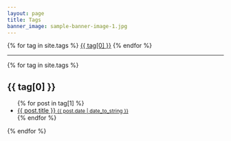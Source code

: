 ```yaml
---
layout: page
title: Tags
banner_image: sample-banner-image-1.jpg
---
```


<div class="tags-expo">
  <div class="tags-expo-list">
    {% for tag in site.tags %}
      <a href="#{{ tag[0] | slugify }}" class="post-tag">{{ tag[0] }}</a>
    {% endfor %}
  </div>
  <hr>
  <div class="tags-expo-section">
    {% for tag in site.tags %}
      <h2 id="{{ tag[0] | slugify }}">{{ tag[0] }}</h2>
      <ul class="tags-expo-posts">
        {% for post in tag[1] %}
          <a class="post-title" href="{{ site.baseurl }}{{ post.url }}">
            <li>
              {{ post.title }}
              <small class="post-date">{{ post.date | date_to_string }}</small>
            </li>
          </a>
        {% endfor %}
      </ul>
    {% endfor %}
  </div>
</div>
